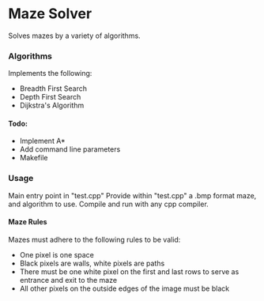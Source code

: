 # Maze Solver
Solves mazes by a variety of algorithms. 

### Algorithms
Implements the following:
* Breadth First Search
* Depth First Search
* Dijkstra's Algorithm

#### Todo:
* Implement A*
* Add command line parameters
* Makefile

### Usage
Main entry point in "test.cpp"
Provide within "test.cpp" a .bmp format maze, and algorithm to use.
Compile and run with any cpp compiler.

#### Maze Rules
Mazes must adhere to the following rules to be valid:
* One pixel is one space
* Black pixels are walls, white pixels are paths
* There must be one white pixel on the first and last rows to serve as entrance and exit to the maze
* All other pixels on the outside edges of the image must be black
